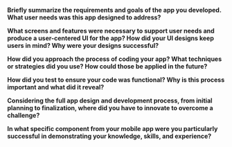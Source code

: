 **Briefly summarize the requirements and goals of the app you developed. What user needs was this app designed to address?**


**What screens and features were necessary to support user needs and produce a user-centered UI for the app? How did your UI designs keep users in mind? Why were your designs successful?**


**How did you approach the process of coding your app? What techniques or strategies did you use? How could those be applied in the future?**


**How did you test to ensure your code was functional? Why is this process important and what did it reveal?**


**Considering the full app design and development process, from initial planning to finalization, where did you have to innovate to overcome a challenge?**


**In what specific component from your mobile app were you particularly successful in demonstrating your knowledge, skills, and experience?**
